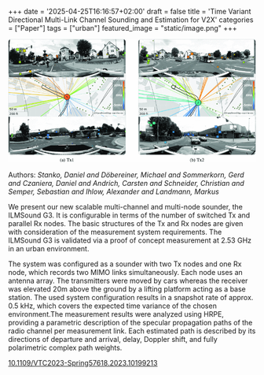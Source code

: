 +++
date = '2025-04-25T16:16:57+02:00'
draft = false
title = 'Time Variant Directional Multi-Link Channel Sounding and Estimation for V2X'
categories = ["Paper"]
tags = ["urban"]
featured_image = "static/image.png"
+++

![](static/image.png)

Authors: *Stanko, Daniel and Döbereiner, Michael and Sommerkorn, Gerd and Czaniera, Daniel and Andrich, Carsten and Schneider, Christian and Semper, Sebastian and Ihlow, Alexander and Landmann, Markus*

We present our new scalable multi-channel and multi-node sounder, the ILMSound G3. 
It is configurable in terms of the number of switched Tx and parallel Rx nodes. 
The basic structures of the Tx and Rx nodes are given with consideration of the measurement system requirements. The ILMSound G3 is validated via a proof of concept measurement at 2.53 GHz in an urban environment. 

<!--more-->

The system was configured as a sounder with two Tx nodes and one Rx node, which records two MIMO links simultaneously. Each node uses an antenna array. The transmitters were moved by cars whereas the receiver was elevated 20m above the ground by a lifting platform acting as a base station. The used system configuration results in a snapshot rate of approx. 0.5 kHz, which covers the expected time variance of the chosen environment.The measurement results were analyzed using HRPE, providing a parametric description of the specular propagation paths of the radio channel per measurement link. Each estimated path is described by its directions of departure and arrival, delay, Doppler shift, and fully polarimetric complex path weights.

[10.1109/VTC2023-Spring57618.2023.10199213](https://www.doi.org/10.1109/VTC2023-Spring57618.2023.10199213)